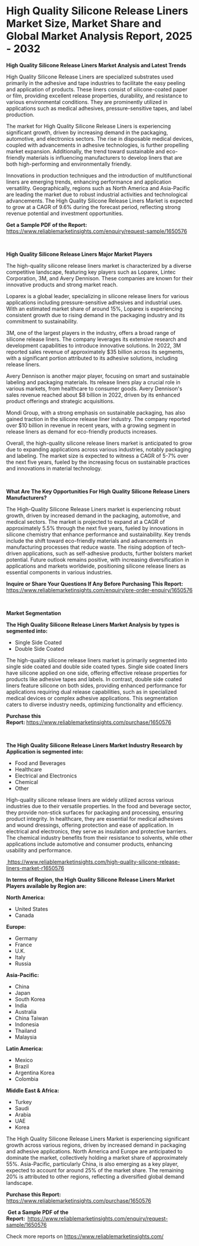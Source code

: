 <p><h1>High Quality Silicone Release Liners Market Size, Market Share and Global Market Analysis Report, 2025 - 2032</h1></p><p><strong>High Quality Silicone Release Liners Market Analysis and Latest Trends</strong></p>
<p><p>High Quality Silicone Release Liners are specialized substrates used primarily in the adhesive and tape industries to facilitate the easy peeling and application of products. These liners consist of silicone-coated paper or film, providing excellent release properties, durability, and resistance to various environmental conditions. They are prominently utilized in applications such as medical adhesives, pressure-sensitive tapes, and label production.</p><p>The market for High Quality Silicone Release Liners is experiencing significant growth, driven by increasing demand in the packaging, automotive, and electronics sectors. The rise in disposable medical devices, coupled with advancements in adhesive technologies, is further propelling market expansion. Additionally, the trend toward sustainable and eco-friendly materials is influencing manufacturers to develop liners that are both high-performing and environmentally friendly.</p><p>Innovations in production techniques and the introduction of multifunctional liners are emerging trends, enhancing performance and application versatility. Geographically, regions such as North America and Asia-Pacific are leading the market due to robust industrial activities and technological advancements. The High Quality Silicone Release Liners Market is expected to grow at a CAGR of 9.6% during the forecast period, reflecting strong revenue potential and investment opportunities.</p></p>
<p><strong>Get a Sample PDF of the Report:&nbsp;</strong> <a href="https://www.reliablemarketinsights.com/enquiry/request-sample/1650576?utm_campaign=2885&utm_medium=2&utm_source=Github&utm_content=ia&utm_term=23032025&utm_id=high-quality-silicone-release-liners">https://www.reliablemarketinsights.com/enquiry/request-sample/1650576</a></p>
<p>&nbsp;</p>
<p><strong>High Quality Silicone Release Liners Major Market Players</strong></p>
<p><p>The high-quality silicone release liners market is characterized by a diverse competitive landscape, featuring key players such as Loparex, Lintec Corporation, 3M, and Avery Dennison. These companies are known for their innovative products and strong market reach.</p><p>Loparex is a global leader, specializing in silicone release liners for various applications including pressure-sensitive adhesives and industrial uses. With an estimated market share of around 15%, Loparex is experiencing consistent growth due to rising demand in the packaging industry and its commitment to sustainability.</p><p>3M, one of the largest players in the industry, offers a broad range of silicone release liners. The company leverages its extensive research and development capabilities to introduce innovative solutions. In 2022, 3M reported sales revenue of approximately $35 billion across its segments, with a significant portion attributed to its adhesive solutions, including release liners.</p><p>Avery Dennison is another major player, focusing on smart and sustainable labeling and packaging materials. Its release liners play a crucial role in various markets, from healthcare to consumer goods. Avery Dennison's sales revenue reached about $8 billion in 2022, driven by its enhanced product offerings and strategic acquisitions.</p><p>Mondi Group, with a strong emphasis on sustainable packaging, has also gained traction in the silicone release liner industry. The company reported over $10 billion in revenue in recent years, with a growing segment in release liners as demand for eco-friendly products increases.</p><p>Overall, the high-quality silicone release liners market is anticipated to grow due to expanding applications across various industries, notably packaging and labeling. The market size is expected to witness a CAGR of 5-7% over the next five years, fueled by the increasing focus on sustainable practices and innovations in material technology.</p></p>
<p>&nbsp;</p>
<p><strong>What Are The Key Opportunities For High Quality Silicone Release Liners Manufacturers?</strong></p>
<p><p>The High-Quality Silicone Release Liners market is experiencing robust growth, driven by increased demand in the packaging, automotive, and medical sectors. The market is projected to expand at a CAGR of approximately 5.5% through the next five years, fueled by innovations in silicone chemistry that enhance performance and sustainability. Key trends include the shift toward eco-friendly materials and advancements in manufacturing processes that reduce waste. The rising adoption of tech-driven applications, such as self-adhesive products, further bolsters market potential. Future outlook remains positive, with increasing diversification in applications and markets worldwide, positioning silicone release liners as essential components in various industries.</p></p>
<p><strong>Inquire or Share Your Questions If Any Before Purchasing This Report:</strong> <a href="https://www.reliablemarketinsights.com/enquiry/pre-order-enquiry/1650576?utm_campaign=2885&utm_medium=2&utm_source=Github&utm_content=ia&utm_term=23032025&utm_id=high-quality-silicone-release-liners">https://www.reliablemarketinsights.com/enquiry/pre-order-enquiry/1650576</a></p>
<p>&nbsp;</p>
<p><strong>Market Segmentation</strong></p>
<p><strong>The High Quality Silicone Release Liners Market Analysis by types is segmented into:</strong></p>
<p><ul><li>Single Side Coated</li><li>Double Side Coated</li></ul></p>
<p><p>The high-quality silicone release liners market is primarily segmented into single side coated and double side coated types. Single side coated liners have silicone applied on one side, offering effective release properties for products like adhesive tapes and labels. In contrast, double side coated liners feature silicone on both sides, providing enhanced performance for applications requiring dual release capabilities, such as in specialized medical devices or complex adhesive applications. This segmentation caters to diverse industry needs, optimizing functionality and efficiency.</p></p>
<p><strong>Purchase this Report:&nbsp;</strong><a href="https://www.reliablemarketinsights.com/purchase/1650576?utm_campaign=2885&utm_medium=2&utm_source=Github&utm_content=ia&utm_term=23032025&utm_id=high-quality-silicone-release-liners">https://www.reliablemarketinsights.com/purchase/1650576</a></p>
<p>&nbsp;</p>
<p><strong>The High Quality Silicone Release Liners Market Industry Research by Application is segmented into:</strong></p>
<p><ul><li>Food and Beverages</li><li>Healthcare</li><li>Electrical and Electronics</li><li>Chemical</li><li>Other</li></ul></p>
<p><p>High-quality silicone release liners are widely utilized across various industries due to their versatile properties. In the food and beverage sector, they provide non-stick surfaces for packaging and processing, ensuring product integrity. In healthcare, they are essential for medical adhesives and wound dressings, offering protection and ease of application. In electrical and electronics, they serve as insulation and protective barriers. The chemical industry benefits from their resistance to solvents, while other applications include automotive and consumer products, enhancing usability and performance.</p></p>
<p><a href="https://www.reliablemarketinsights.com/high-quality-silicone-release-liners-market-r1650576?utm_campaign=2885&utm_medium=2&utm_source=Github&utm_content=ia&utm_term=23032025&utm_id=high-quality-silicone-release-liners">&nbsp;https://www.reliablemarketinsights.com/high-quality-silicone-release-liners-market-r1650576</a></p>
<p><strong>In terms of Region, the High Quality Silicone Release Liners Market Players available by Region are:</strong></p>
<p>
    <p> <strong> North America: </strong>
        <ul>
            <li>United States</li>
            <li>Canada</li>
        </ul>
        </p> 
    <p> <strong> Europe: </strong>
        <ul>
            <li>Germany</li>
            <li>France</li>
            <li>U.K.</li>
            <li>Italy</li>
            <li>Russia</li>
        </ul>
        </p> 
    <p> <strong> Asia-Pacific: </strong>
        <ul>
            <li>China</li>
            <li>Japan</li>
            <li>South Korea</li>
            <li>India</li>
            <li>Australia</li>
            <li>China Taiwan</li>
            <li>Indonesia</li>
            <li>Thailand</li>
            <li>Malaysia</li>
        </ul>
        </p> 
    <p> <strong> Latin America: </strong>
        <ul>
            <li>Mexico</li>
            <li>Brazil</li>
            <li>Argentina Korea</li>
            <li>Colombia</li>
        </ul>
        </p> 
    <p> <strong> Middle East & Africa: </strong>
        <ul>
            <li>Turkey</li>
            <li>Saudi</li>
            <li>Arabia</li>
            <li>UAE</li>
            <li>Korea</li>
        </ul>
    </p>
    </p>
<p><p>The High Quality Silicone Release Liners Market is experiencing significant growth across various regions, driven by increased demand in packaging and adhesive applications. North America and Europe are anticipated to dominate the market, collectively holding a market share of approximately 55%. Asia-Pacific, particularly China, is also emerging as a key player, expected to account for around 25% of the market share. The remaining 20% is attributed to other regions, reflecting a diversified global demand landscape.</p></p>
<p><strong>Purchase this Report: </strong><a href="https://www.reliablemarketinsights.com/purchase/1650576?utm_campaign=2885&utm_medium=2&utm_source=Github&utm_content=ia&utm_term=23032025&utm_id=high-quality-silicone-release-liners">https://www.reliablemarketinsights.com/purchase/1650576</a></p>
<p>&nbsp;<strong>Get a Sample PDF of the Report:&nbsp;&nbsp;</strong><a href="https://www.reliablemarketinsights.com/enquiry/request-sample/1650576?utm_campaign=2885&utm_medium=2&utm_source=Github&utm_content=ia&utm_term=23032025&utm_id=high-quality-silicone-release-liners">https://www.reliablemarketinsights.com/enquiry/request-sample/1650576</a></p>
<p><strong></strong></p>
<p>Check more reports on <a href="https://www.reliablemarketinsights.com/?utm_campaign=2885&utm_medium=2&utm_source=Github&utm_content=ia&utm_term=23032025&utm_id=high-quality-silicone-release-liners">https://www.reliablemarketinsights.com/</a></p>
